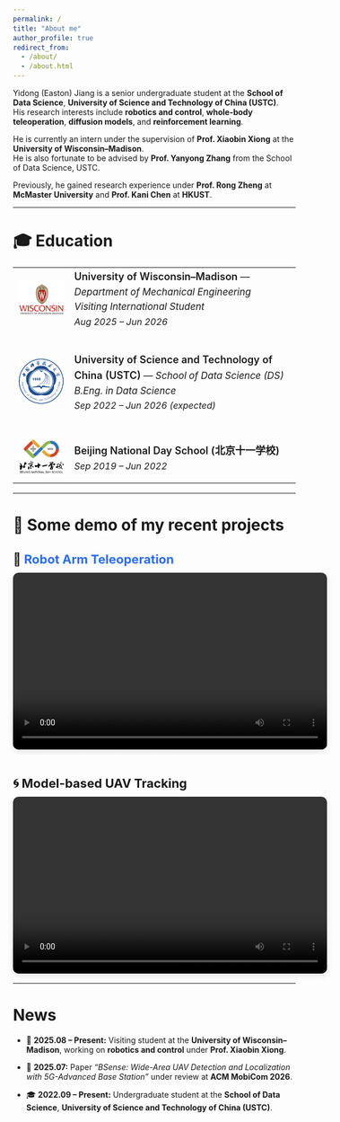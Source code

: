 ```yaml
---
permalink: /
title: "About me"
author_profile: true
redirect_from: 
  - /about/
  - /about.html
---
```


Yidong (Easton) Jiang is a senior undergraduate student at the **School of Data Science**, **University of Science and Technology of China (USTC)**.  
His research interests include **robotics and control**, **whole-body teleoperation**, **diffusion models**, and **reinforcement learning**.

He is currently an intern under the supervision of **Prof. Xiaobin Xiong** at the **University of Wisconsin–Madison**.  
He is also fortunate to be advised by **Prof. Yanyong Zhang** from the School of Data Science, USTC.

Previously, he gained research experience under **Prof. Rong Zheng** at **McMaster University** and **Prof. Kani Chen** at **HKUST**.

---


🎓 Education
======
<table style="width:100%; border-collapse:collapse; border:none; font-size:17px; line-height:1.55;">
  <!-- UW–Madison -->
  <tr style="border:none;">
    <td style="width:20%; vertical-align:middle; text-align:center; border:none;">
      <img src="files/uwmadison_logo.png" alt="UW–Madison Logo" width="110" style="margin-top:4px;">
    </td>
    <td style="vertical-align:middle; border:none;">
      <span style="font-size:18px; font-weight:600;">University of Wisconsin–Madison</span> — <i>Department of Mechanical Engineering</i><br>
      <i>Visiting International Student</i><br>
      <span style="font-size:16px;"><i>Aug 2025 – Jun 2026</i></span>
    </td>
  </tr>

  <tr style="height:35px; border:none;"></tr>

  <!-- USTC -->
  <tr style="border:none;">
    <td style="width:20%; vertical-align:middle; text-align:center; border:none;">
      <img src="files/ustc_logo.png" alt="USTC Logo" width="110" style="margin-top:4px;">
    </td>
    <td style="vertical-align:middle; border:none;">
      <span style="font-size:18px; font-weight:600;">University of Science and Technology of China (USTC)</span> — <i>School of Data Science (DS)</i><br>
      <i>B.Eng. in Data Science</i><br>
      <span style="font-size:16px;"><i>Sep 2022 – Jun 2026 (expected)</i></span>
    </td>
  </tr>

  <tr style="height:35px; border:none;"></tr>

  <!-- Beijing 11 School -->
  <tr style="border:none;">
    <td style="width:20%; vertical-align:middle; text-align:center; border:none;">
      <img src="files/bnds_logo.png" alt="Beijing National Day School Logo" width="105" style="margin-top:4px;">
    </td>
    <td style="vertical-align:middle; border:none;">
      <span style="font-size:18px; font-weight:600;">Beijing National Day School (北京十一学校)</span><br>
      <span style="font-size:16px;"><i>Sep 2019 – Jun 2022</i></span>
    </td>
  </tr>
</table>



  
---

🎥 Some demo of my recent projects
======
<h3 style="font-size:22px; font-weight:700; margin-bottom:0.5em; margin-top:1.4em;">
🤖 <a href="https://github.com/1EastonJ/vive_piper"
style="color:#2b6def; text-decoration:none; border-bottom:2px solid transparent;"
onmouseover="this.style.borderBottom='2px solid #2b6def'"
onmouseout="this.style.borderBottom='2px solid transparent'">
Robot Arm Teleoperation</a>
</h3>
<video width="560" height="315" controls style="border-radius:10px; box-shadow:0 4px 12px rgba(0,0,0,0.1);">
  <source src="files/piper_teleop.mp4" type="video/mp4">
  Your browser does not support the video tag.
</video>



<h3 style="font-size:22px; font-weight:700; margin-bottom:0.5em; margin-top:2em;">
🌀 Model-based UAV Tracking
</h3>
<video width="560" height="315" controls style="border-radius:10px; box-shadow:0 4px 12px rgba(0,0,0,0.1);">
  <source src="files/UAV_tracking.mp4" type="video/mp4">
  Your browser does not support the video tag.
</video>


---

News
======
- 🧠 **2025.08 – Present:** Visiting student at the **University of Wisconsin–Madison**, working on **robotics and control** under **Prof. Xiaobin Xiong**.  

- 📄 **2025.07:** Paper *“BSense: Wide-Area UAV Detection and Localization with 5G-Advanced Base Station”* under review at **ACM MobiCom 2026**.  

- 🎓 **2022.09 – Present:** Undergraduate student at the **School of Data Science**, **University of Science and Technology of China (USTC)**.
 




